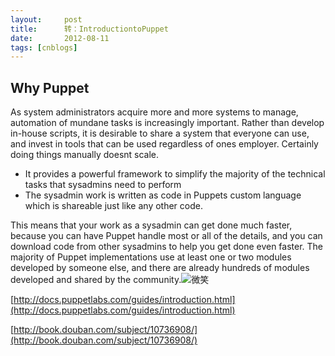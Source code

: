 ```yaml
---
layout:     post
title:      转：IntroductiontoPuppet
date:       2012-08-11
tags: [cnblogs]
---
```

## Why Puppet

As system administrators acquire more and more systems to manage, automation of mundane tasks is increasingly important. Rather than develop in-house scripts, it is desirable to share a system that everyone can use, and invest in tools that can be used regardless of ones employer. Certainly doing things manually doesnt scale.

- It provides a powerful framework to simplify the majority of the technical tasks that sysadmins need to perform
- The sysadmin work is written as code in Puppets custom language which is shareable just like any other code.

This means that your work as a sysadmin can get done much faster, because you can have Puppet handle most or all of the details, and you can download code from other sysadmins to help you get done even faster. The majority of Puppet implementations use at least one or two modules developed by someone else, and there are already hundreds of modules developed and shared by the community.<img src="http://static.blog.csdn.net/xheditor/xheditor_emot/default/smile.gif" alt="微笑" />

[http://docs.puppetlabs.com/guides/introduction.html](http://docs.puppetlabs.com/guides/introduction.html)

[http://book.douban.com/subject/10736908/](http://book.douban.com/subject/10736908/)
